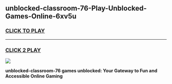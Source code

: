 
## unblocked-classroom-76-Play-Unblocked-Games-Online-6xv5u
<h3>
<a href="https://premium76.site?title=unblocked-classroom-76&ref=25A">CLICK TO PLAY</a></h3>
<hr>

<h3>
<a href="https://premium76.site?title=unblocked-classroom-76&ref=25A">CLICK 2 PLAY</a>
  
</h3>

<a href="https://premium76.site?title=unblocked-classroom-76&ref=25A"><img src="https://clearcache.store/games.png"></a>


**unblocked-classroom-76 games unblocked: Your Gateway to Fun and Accessible Online Gaming**
